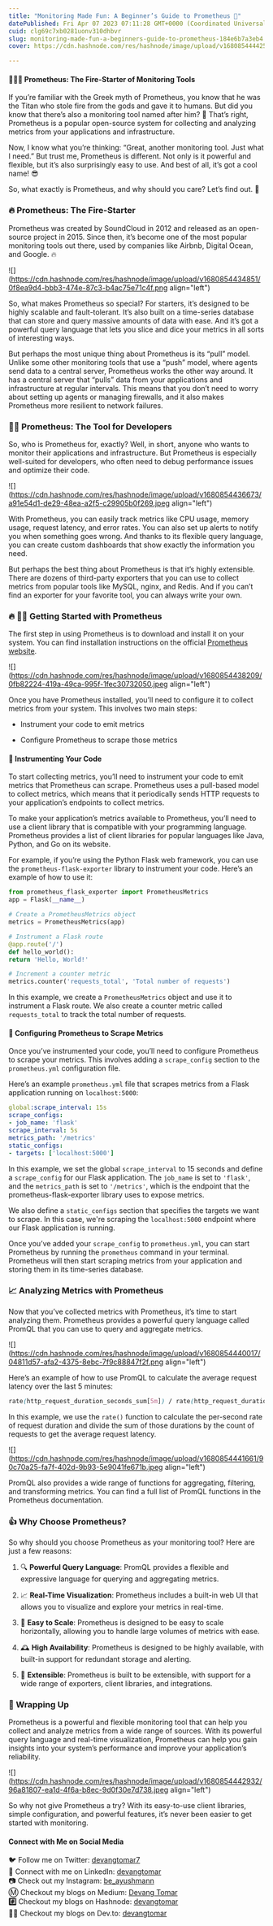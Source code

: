 ```yaml
---
title: "Monitoring Made Fun: A Beginner’s Guide to Prometheus 👀"
datePublished: Fri Apr 07 2023 07:11:28 GMT+0000 (Coordinated Universal Time)
cuid: clg69c7xb0281uonv310dhbvr
slug: monitoring-made-fun-a-beginners-guide-to-prometheus-184e6b7a3eb4
cover: https://cdn.hashnode.com/res/hashnode/image/upload/v1680854444258/b6a6eb92-a02a-44d4-9318-a0743340383d.jpeg

---
```


#### 👨‍💻🔧 Prometheus: The Fire-Starter of Monitoring Tools

If you’re familiar with the Greek myth of Prometheus, you know that he was the Titan who stole fire from the gods and gave it to humans. But did you know that there’s also a monitoring tool named after him? 🤔 That’s right, Prometheus is a popular open-source system for collecting and analyzing metrics from your applications and infrastructure.

Now, I know what you’re thinking: “Great, another monitoring tool. Just what I need.” But trust me, Prometheus is different. Not only is it powerful and flexible, but it’s also surprisingly easy to use. And best of all, it’s got a cool name! 😎

So, what exactly is Prometheus, and why should you care? Let’s find out. 🤔

### 🔥 Prometheus: The Fire-Starter

Prometheus was created by SoundCloud in 2012 and released as an open-source project in 2015. Since then, it’s become one of the most popular monitoring tools out there, used by companies like Airbnb, Digital Ocean, and Google. 🔥

![](https://cdn.hashnode.com/res/hashnode/image/upload/v1680854434851/0f8ea9d4-bbb3-474e-87c3-b4ac75e71c4f.png align="left")

So, what makes Prometheus so special? For starters, it’s designed to be highly scalable and fault-tolerant. It’s also built on a time-series database that can store and query massive amounts of data with ease. And it’s got a powerful query language that lets you slice and dice your metrics in all sorts of interesting ways.

But perhaps the most unique thing about Prometheus is its “pull” model. Unlike some other monitoring tools that use a “push” model, where agents send data to a central server, Prometheus works the other way around. It has a central server that “pulls” data from your applications and infrastructure at regular intervals. This means that you don’t need to worry about setting up agents or managing firewalls, and it also makes Prometheus more resilient to network failures.

### 👨‍💻 Prometheus: The Tool for Developers

So, who is Prometheus for, exactly? Well, in short, anyone who wants to monitor their applications and infrastructure. But Prometheus is especially well-suited for developers, who often need to debug performance issues and optimize their code.

![](https://cdn.hashnode.com/res/hashnode/image/upload/v1680854436673/a91e54d1-de29-48ea-a2f5-c29905b0f269.jpeg align="left")

With Prometheus, you can easily track metrics like CPU usage, memory usage, request latency, and error rates. You can also set up alerts to notify you when something goes wrong. And thanks to its flexible query language, you can create custom dashboards that show exactly the information you need.

But perhaps the best thing about Prometheus is that it’s highly extensible. There are dozens of third-party exporters that you can use to collect metrics from popular tools like MySQL, nginx, and Redis. And if you can’t find an exporter for your favorite tool, you can always write your own.

### 🔥 👨‍💻 Getting Started with Prometheus

The first step in using Prometheus is to download and install it on your system. You can find installation instructions on the official [Prometheus website](https://prometheus.io/).

![](https://cdn.hashnode.com/res/hashnode/image/upload/v1680854438209/0fb82224-419a-49ca-995f-1fec30732050.jpeg align="left")

Once you have Prometheus installed, you’ll need to configure it to collect metrics from your system. This involves two main steps:

* Instrument your code to emit metrics
    
* Configure Prometheus to scrape those metrics
    

#### 🔧 Instrumenting Your Code

To start collecting metrics, you’ll need to instrument your code to emit metrics that Prometheus can scrape. Prometheus uses a pull-based model to collect metrics, which means that it periodically sends HTTP requests to your application’s endpoints to collect metrics.

To make your application’s metrics available to Prometheus, you’ll need to use a client library that is compatible with your programming language. Prometheus provides a list of client libraries for popular languages like Java, Python, and Go on its website.

For example, if you’re using the Python Flask web framework, you can use the `prometheus-flask-exporter` library to instrument your code. Here’s an example of how to use it:

```python
from prometheus_flask_exporter import PrometheusMetrics
app = Flask(__name__)

# Create a PrometheusMetrics object
metrics = PrometheusMetrics(app)

# Instrument a Flask route
@app.route('/')
def hello_world():
return 'Hello, World!'

# Increment a counter metric
metrics.counter('requests_total', 'Total number of requests')
```

In this example, we create a `PrometheusMetrics` object and use it to instrument a Flask route. We also create a counter metric called `requests_total` to track the total number of requests.

#### 🔧 Configuring Prometheus to Scrape Metrics

Once you’ve instrumented your code, you’ll need to configure Prometheus to scrape your metrics. This involves adding a `scrape_config` section to the `prometheus.yml` configuration file.

Here’s an example `prometheus.yml` file that scrapes metrics from a Flask application running on `localhost:5000`:

```yaml
global:scrape_interval: 15s
scrape_configs:
- job_name: 'flask'
scrape_interval: 5s
metrics_path: '/metrics'
static_configs:
- targets: ['localhost:5000']
```

In this example, we set the global `scrape_interval` to 15 seconds and define a `scrape_config` for our Flask application. The `job_name` is set to `'flask'`, and the `metrics_path` is set to `'/metrics'`, which is the endpoint that the prometheus-flask-exporter library uses to expose metrics.

We also define a `static_configs` section that specifies the targets we want to scrape. In this case, we're scraping the `localhost:5000` endpoint where our Flask application is running.

Once you’ve added your `scrape_config` to `prometheus.yml`, you can start Prometheus by running the `prometheus` command in your terminal. Prometheus will then start scraping metrics from your application and storing them in its time-series database.

### 📈 Analyzing Metrics with Prometheus

Now that you’ve collected metrics with Prometheus, it’s time to start analyzing them. Prometheus provides a powerful query language called PromQL that you can use to query and aggregate metrics.

![](https://cdn.hashnode.com/res/hashnode/image/upload/v1680854440017/04811d57-afa2-4375-8ebc-7f9c88847f2f.png align="left")

Here’s an example of how to use PromQL to calculate the average request latency over the last 5 minutes:

```scss
rate(http_request_duration_seconds_sum[5m]) / rate(http_request_duration_seconds_count[5m])
```

In this example, we use the `rate()` function to calculate the per-second rate of request duration and divide the sum of those durations by the count of requests to get the average request latency.

![](https://cdn.hashnode.com/res/hashnode/image/upload/v1680854441661/90c70a25-fa7f-402d-9b93-5e9041fe671b.jpeg align="left")

PromQL also provides a wide range of functions for aggregating, filtering, and transforming metrics. You can find a full list of PromQL functions in the Prometheus documentation.

### 👍 Why Choose Prometheus?

So why should you choose Prometheus as your monitoring tool? Here are just a few reasons:

1. 🔍 **Powerful Query Language**: PromQL provides a flexible and expressive language for querying and aggregating metrics.
    
2. 📈 **Real-Time Visualization**: Prometheus includes a built-in web UI that allows you to visualize and explore your metrics in real-time.
    
3. 💪 **Easy to Scale**: Prometheus is designed to be easy to scale horizontally, allowing you to handle large volumes of metrics with ease.
    
4. 🕰️ **High Availability**: Prometheus is designed to be highly available, with built-in support for redundant storage and alerting.
    
5. 🧰 **Extensible**: Prometheus is built to be extensible, with support for a wide range of exporters, client libraries, and integrations.
    

### 👋 Wrapping Up

Prometheus is a powerful and flexible monitoring tool that can help you collect and analyze metrics from a wide range of sources. With its powerful query language and real-time visualization, Prometheus can help you gain insights into your system’s performance and improve your application’s reliability.

![](https://cdn.hashnode.com/res/hashnode/image/upload/v1680854442932/96a81807-ea1d-4f6a-b8ec-9d0f30e7d738.jpeg align="left")

So why not give Prometheus a try? With its easy-to-use client libraries, simple configuration, and powerful features, it’s never been easier to get started with monitoring.

#### Connect with Me on Social Media

🐦 Follow me on Twitter: [devangtomar7](https://twitter.com/devangtomar7)  
🔗 Connect with me on LinkedIn: [devangtomar](https://www.linkedin.com/in/devangtomar)  
📷 Check out my Instagram: [be\_ayushmann](https://instagram.com/be_ayushmann)  
Ⓜ️ Checkout my blogs on Medium: [Devang Tomar](https://medium.com/u/8f5e1c86129d?source=post_page-----e42119a306ca--------------------------------)  
**#️⃣** Checkout my blogs on Hashnode: [devangtomar](https://devangtomar.hashnode.dev/)  
**🧑‍💻** Checkout my blogs on Dev.to: [devangtomar](https://dev.to/devangtomar)